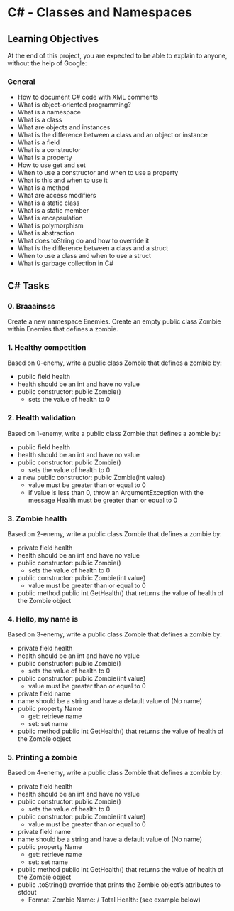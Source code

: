# C# - Classes and Namespaces

## Learning Objectives

At the end of this project, you are expected to be able to explain to anyone, without the help of Google:

### General

- How to document C# code with XML comments
- What is object-oriented programming?
- What is a namespace
- What is a class
- What are objects and instances
- What is the difference between a class and an object or instance
- What is a field
- What is a constructor
- What is a property
- How to use get and set
- When to use a constructor and when to use a property
- What is this and when to use it
- What is a method
- What are access modifiers
- What is a static class
- What is a static member
- What is encapsulation
- What is polymorphism
- What is abstraction
- What does toString do and how to override it
- What is the difference between a class and a struct
- When to use a class and when to use a struct
- What is garbage collection in C#

## C# Tasks

### 0. Braaainsss

Create a new namespace Enemies. Create an empty public class Zombie within Enemies that defines a zombie.

### 1. Healthy competition

Based on 0-enemy, write a public class Zombie that defines a zombie by:

- public field health
- health should be an int and have no value
- public constructor: public Zombie()
    - sets the value of health to 0

### 2. Health validation

Based on 1-enemy, write a public class Zombie that defines a zombie by:

- public field health
- health should be an int and have no value
- public constructor: public Zombie()
    - sets the value of health to 0
- a new public constructor: public Zombie(int value)
    - value must be greater than or equal to 0
    - if value is less than 0, throw an ArgumentException with the message Health must be greater than or equal to 0

### 3. Zombie health

Based on 2-enemy, write a public class Zombie that defines a zombie by:

- private field health
- health should be an int and have no value
- public constructor: public Zombie()
    - sets the value of health to 0
- public constructor: public Zombie(int value)
    - value must be greater than or equal to 0
- public method public int GetHealth() that returns the value of health of the Zombie object

### 4. Hello, my name is

Based on 3-enemy, write a public class Zombie that defines a zombie by:

- private field health
- health should be an int and have no value
- public constructor: public Zombie()
    - sets the value of health to 0
- public constructor: public Zombie(int value)
    - value must be greater than or equal to 0
- private field name
- name should be a string and have a default value of (No name)
- public property Name
    - get: retrieve name
    - set: set name
- public method public int GetHealth() that returns the value of health of the Zombie object

### 5. Printing a zombie

Based on 4-enemy, write a public class Zombie that defines a zombie by:

- private field health
- health should be an int and have no value
- public constructor: public Zombie()
    - sets the value of health to 0
- public constructor: public Zombie(int value)
    - value must be greater than or equal to 0
- private field name
- name should be a string and have a default value of (No name)
- public property Name
    - get: retrieve name
    - set: set name
- public method public int GetHealth() that returns the value of health of the Zombie object
- public .toString() override that prints the Zombie object’s attributes to stdout
    - Format: Zombie Name: <name> / Total Health: <health> (see example below)
